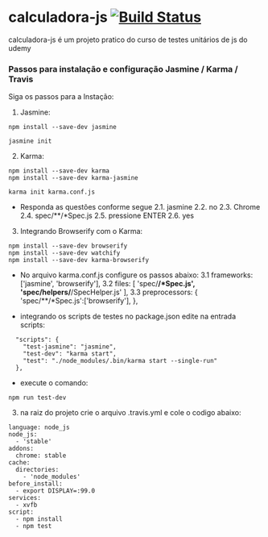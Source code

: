 # calculadora-js [![Build Status](https://travis-ci.org/FabianaTavares/calculadora-js.svg?branch=main)](https://travis-ci.org/FabianaTavares/calculadora-js)

calculadora-js é um projeto pratico do curso de testes unitários de js do udemy

### Passos para instalação e configuração Jasmine / Karma / Travis

Siga os passos para a Instação:

1. Jasmine:

```
npm install --save-dev jasmine
```

```
jasmine init
```

2. Karma:

```
npm install --save-dev karma
npm install --save-dev karma-jasmine
```

```
karma init karma.conf.js
```

- Responda as questões conforme segue
  2.1. jasmine
  2.2. no
  2.3. Chrome
  2.4. spec/\**/*Spec.js
  2.5. pressione ENTER
  2.6. yes

3. Integrando Browserify com o Karma:

```
npm install --save-dev browserify
npm install --save-dev watchify
npm install --save-dev karma-browserify
```

- No arquivo karma.conf.js configure os passos abaixo:
  3.1 frameworks: ['jasmine', 'browserify'],
  3.2 files: [
  'spec/**/*Spec.js',
  'spec/helpers/**/SpecHelper.js'
  ],
  3.3 preprocessors: {
  'spec/\**/*Spec.js':['browserify'],
  },

- integrando os scripts de testes no package.json edite na entrada scripts:

```
  "scripts": {
    "test-jasmine": "jasmine",
    "test-dev": "karma start",
    "test": "./node_modules/.bin/karma start --single-run"
  },
```

- execute o comando:

```
npm run test-dev
```

3. na raiz do projeto crie o arquivo .travis.yml e cole o codigo abaixo:

```
language: node_js
node_js:
  - 'stable'
addons:
  chrome: stable
cache:
  directories:
    - 'node_modules'
before_install:
  - export DISPLAY=:99.0
services:
  - xvfb
script:
  - npm install
  - npm test
```
